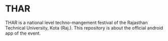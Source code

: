 # THAR
 THAR is a national level techno-mangement festival of the Rajasthan Technical University, Kota (Raj.). This repository is about the official android app of the event.
